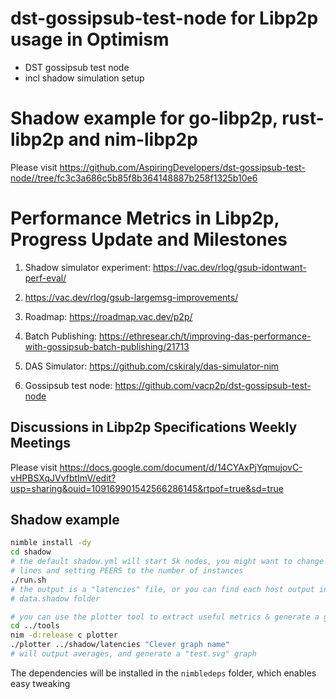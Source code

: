 # dst-gossipsub-test-node for Libp2p usage in Optimism

* DST gossipsub test node
* incl shadow simulation setup

# Shadow example for go-libp2p, rust-libp2p and nim-libp2p

Please visit https://github.com/AspiringDevelopers/dst-gossipsub-test-node//tree/fc3c3a686c5b85f8b364148887b258f1325b10e6 

# Performance Metrics in Libp2p, Progress Update and Milestones

1. Shadow simulator experiment: https://vac.dev/rlog/gsub-idontwant-perf-eval/

2. https://vac.dev/rlog/gsub-largemsg-improvements/

3. Roadmap: https://roadmap.vac.dev/p2p/

4. Batch Publishing: https://ethresear.ch/t/improving-das-performance-with-gossipsub-batch-publishing/21713

5. DAS Simulator: https://github.com/cskiraly/das-simulator-nim

6. Gossipsub test node: https://github.com/vacp2p/dst-gossipsub-test-node

## Discussions in Libp2p Specifications Weekly Meetings

   Please visit https://docs.google.com/document/d/14CYAxPjYqmujovC-vHPBSXqJVvfbtImV/edit?usp=sharing&ouid=109169901542566286145&rtpof=true&sd=true 

## Shadow example

```sh
nimble install -dy
cd shadow
# the default shadow.yml will start 5k nodes, you might want to change that by removing
# lines and setting PEERS to the number of instances
./run.sh
# the output is a "latencies" file, or you can find each host output in the
# data.shadow folder

# you can use the plotter tool to extract useful metrics & generate a graph
cd ../tools
nim -d:release c plotter
./plotter ../shadow/latencies "Clever graph name"
# will output averages, and generate a "test.svg" graph
```

The dependencies will be installed in the `nimbledeps` folder, which enables easy tweaking
